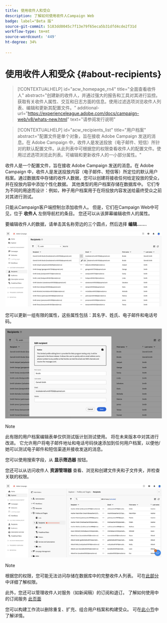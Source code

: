 ```yaml
---
title: 使用收件人和受众
description: 了解如何使用收件人Campaign Web
badge: label="Beta 版"
source-git-commit: 5183dd0045c7f13e79f65eca5b31dfd4cde2f31d
workflow-type: tm+mt
source-wordcount: '449'
ht-degree: 34%

---
```


# 使用收件人和受众 {#about-recipients}

>[!CONTEXTUALHELP]
>id="acw_homepage_rn4"
>title="全面查看收件人"
>abstract="创建新的收件人，并通过强大的报告和工具对其进行监控。获取有关收件人属性、交互和日志方面的信息。使用过滤选项浏览收件人列表、编辑和更新其配置文件。"
>additional-url="https://experienceleague.adobe.com/docs/campaign-web/v8/whats-new.html" text="请参阅发行说明"


>[!CONTEXTUALHELP]
>id="acw_recipients_list"
>title="用户档案"
>abstract="配置文件是单个对象，旨在接收 Adobe Campaign 发送的消息。在 Adobe Campaign 中，收件人是发送投放（电子邮件、短信）所针对的默认配置文件。从此列表中可根据您的权限查看收件人的配置文件。使用过滤选项浏览此列表。可编辑和更新收件人的一小部分属性。"

收件人是一个配置文件，旨在接收 Adobe Campaign 发送的消息。在 Adobe　Campaign 中，收件人是发送投放内容（电子邮件、短信等）所定位的默认用户档案。通过数据库中存储的收件人数据，您可以创建将接收任何给定投放的受众，并在投放内容中添加个性化数据。 其他类型的用户档案存储在数据库中。 它们专为不同的用途而设计：例如，种子用户档案用于在将投放内容发送给最终受众之前对其进行测试。

只能从Campaign客户端控制台添加收件人。 但是，它们在Campaign Web中可见，位于 **收件人** 左侧导航栏的条目。 您还可以从该屏幕编辑收件人的属性。

要编辑收件人的数据，请单击其名称旁边的三个圆点，然后选择 **编辑……**.

![编辑收件人配置文件](assets/recipient-edit.png)

您可以更新一组有限的属性，这些属性包括：其名字、姓氏、电子邮件和电话号码。

![更新收件人配置文件](assets/recipient-update.png)

>[!NOTE]
>
>此有限的用户档案编辑表单仅供测试版计划测试使用。 将在未来版本中对其进行改进。 它允许用户将电子邮件地址和电话号码快速添加到任何用户档案，以便他/她可以测试电子邮件和短信渠道并接收发送的消息。

您可以使用搜索字段，从 **显示筛选器** 按钮。

您还可以从访问收件人 **资源管理器** 查看、浏览和创建文件夹和子文件夹，并检查关联的权限。

![资源管理器视图中的收件人列表](assets/recipients-from-explorer.png)

>[!NOTE]
>
>根据您的权限，您可能无法访问存储在数据库中的完整收件人列表。 可在[此部分](../get-started/permissions.md)中详细了解权限。

此外，您还可以管理收件人对服务（如新闻稿）的订阅和退订。 了解如何使用中的订阅服务 [此页面](manage-services.md)

您可以构建工作流以删除重复、扩充、组合用户档案和构建受众。 可在[此小节](../workflows/gs-workflows.md)中了解详情。
